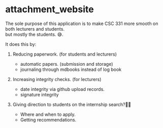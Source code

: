 # attachment_website
The sole purpose of this application is to make CSC 331 more smooth on both lecturers and students.\
but mostly the students. 😅.

It does this by:
1. Reducing paperwork. (for students and lecturers)
   - automatic papers. (submission and storage)
   - journaling through mdbooks instead of log book

2. Increasing integrity checks. (for lecturers)
   - date integrity via github upload records.
   - signature integrity

   
3. Giving direction to students on the internship search?🤷🏾
   - Where and when to apply.
   - Getting recommendations.
